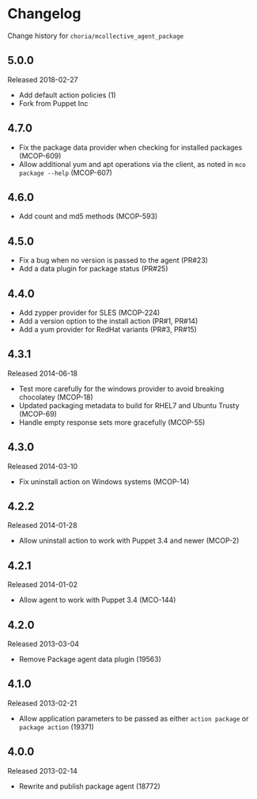 # Changelog

Change history for `choria/mcollective_agent_package`

## 5.0.0

Released 2018-02-27

* Add default action policies (1)
* Fork from Puppet Inc

## 4.7.0

* Fix the package data provider when checking for installed packages (MCOP-609)
* Allow additional yum and apt operations via the client, as noted in `mco package --help` (MCOP-607)

## 4.6.0

* Add count and md5 methods (MCOP-593)

## 4.5.0

* Fix a bug when no version is passed to the agent (PR#23)
* Add a data plugin for package status (PR#25)

## 4.4.0

* Add zypper provider for SLES (MCOP-224)
* Add a version option to the install action (PR#1, PR#14)
* Add a yum provider for RedHat variants (PR#3, PR#15)

## 4.3.1

Released 2014-06-18

* Test more carefully for the windows provider to avoid breaking
  chocolatey (MCOP-18)
* Updated packaging metadata to build for RHEL7 and Ubuntu Trusty (MCOP-69)
* Handle empty response sets more gracefully (MCOP-55)


## 4.3.0

Released 2014-03-10

* Fix uninstall action on Windows systems (MCOP-14)


## 4.2.2

Released 2014-01-28

* Allow uninstall action to work with Puppet 3.4 and newer (MCOP-2)


## 4.2.1

Released 2014-01-02

* Allow agent to work with Puppet 3.4 (MCO-144)



## 4.2.0

Released 2013-03-04

* Remove Package agent data plugin (19563)


## 4.1.0

Released 2013-02-21

* Allow application parameters to be passed as either `action package` or `package action` (19371)


## 4.0.0

Released 2013-02-14

* Rewrite and publish package agent (18772)
